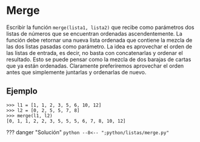 # Merge

Escribir la función `merge(lista1, lista2)` que recibe como parámetros dos listas de números que se encuentran ordenadas
ascendentemente. La función debe retornar una nueva lista ordenada que contiene la mezcla de las dos listas pasadas como
parámetro. La idea es aprovechar el orden de las listas de entrada, es decir, no basta con concatenarlas y ordenar el
resultado. Esto se puede pensar como la mezcla de dos barajas de cartas que ya están ordenadas. Claramente preferiremos
aprovechar el orden antes que simplemente juntarlas y ordenarlas de nuevo.

## Ejemplo

```
>>> l1 = [1, 1, 2, 3, 5, 6, 10, 12]
>>> l2 = [0, 2, 5, 5, 7, 8]
>>> merge(l1, l2)
[0, 1, 1, 2, 2, 3, 5, 5, 5, 6, 7, 8, 10, 12]
```

??? danger "Solución"
    ```python
    --8<-- ";python/listas/merge.py"
    ```